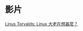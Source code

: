 # 影片

[Linus Torvalds: Linux 大老在想甚麼？ ](https://www.ted.com/talks/linus_torvalds_the_mind_behind_linux?language=zh-tw)